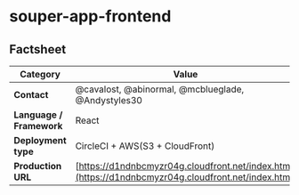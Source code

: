 # souper-app-frontend

## Factsheet

| **Category**              | **Value**                                 |
| ------------------------- | ---------------------------------------- |
| **Contact**               | @cavalost, @abinormal, @mcblueglade, @Andystyles30
| **Language / Framework**  | React
| **Deployment type**       | CircleCI + AWS(S3 + CloudFront)
| **Production URL**     | [https://d1ndnbcmyzr04g.cloudfront.net/index.html](https://d1ndnbcmyzr04g.cloudfront.net/index.html)|
